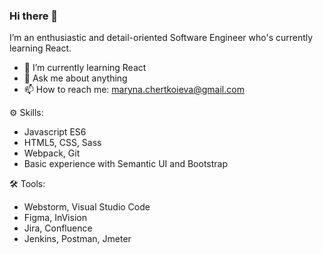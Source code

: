 ### Hi there 👋

I’m an enthusiastic and detail-oriented Software Engineer who's currently learning React.


- 🌱 I’m currently learning React
- 💬 Ask me about anything
- 📫 How to reach me: maryna.chertkoieva@gmail.com

⚙️ Skills:

- Javascript ES6
- HTML5, CSS, Sass
- Webpack, Git
- Basic experience with Semantic UI and Bootstrap

🛠 Tools: 

- Webstorm, Visual Studio Code
- Figma, InVision
- Jira, Confluence
- Jenkins, Postman, Jmeter
